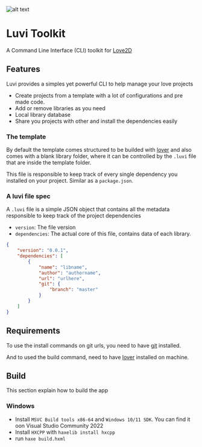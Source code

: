 ![alt text](assets/luvi-banner.png)

# Luvi Toolkit

A Command Line Interface (CLI) toolkit for [Love2D](https://love2d.org)

## Features

Luvi provides a simples yet powerful CLI to help manage your love projects

* Create projects from a template with a lot of configurations and pre made code.
* Add or remove libraries as you need
* Local library database
* Share you projects with other and install the dependencies easily

### The template

By default the template comes structured to be builded with [lover](https://github.com/Wolfyxon/lover?tab=readme-ov-file) and also comes with a blank library folder, where it can be controlled by the `.luvi` file that are inside the template folder.



This file is responsible to keep track of every single dependency you installed on your project. Similar as a `package.json`.

### A luvi file spec

A `.luvi` file is a simple JSON object that contains all the metadata responsible to keep track of the project dependencies

* `version`: The file version
* `dependencies`: The actual core of this file, contains data of each library.

```json
{
    "version": "0.0.1",
    "dependencies": [
        {
            "name": "libname",
            "author": "authorname",
            "url": "urlhere",
            "git": {
                "branch": "master"
            }
        }
    ]
}
```

## Requirements

To use the install commands on git urls, you need to have [git](https://git-scm.com) installed.

And to used the build command, need to have [lover](https://github.com/Wolfyxon/lover) installed on machine.

## Build

This section explain how to build the app

### Windows
* Install `MSVC Build tools x86-64` and `Windows 10/11 SDK`. You can find it oon Visual Studio Community 2022
* Install `HXCPP` with `haxelib install hxcpp`
* run `haxe build.hxml`